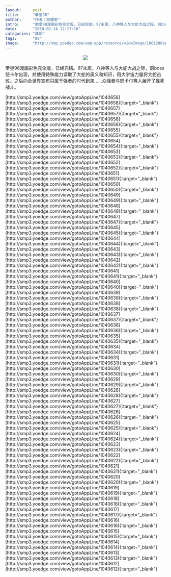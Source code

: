 ```yaml
---
layout:     post
title:      "拳皇98"
author:     "作者：邓耀荣"
intro:      "拳皇98漫画彩色完全版，已经完结。97末尾，八神等人与大蛇大战之际，前boss怒卡尔出现，并使用特殊能力读取了大蛇的奥义和知识，用大宇宙力量将大蛇击败。之后向全世界宣布只属于强者的时代到来……众强者与怒卡尔等人展开了殊死战斗。"
date:       "2018-02-14 12:17:16"
categories: "其他"
tags:       "98"
image:      "http://smp.yoedge.com/smp-app/resource/viewImage/1001286appline.png"
---
```

<div style="text-align: center">
<p><img src="http://smp.yoedge.com/smp-app/resource/viewImage/1001286appline.png"/></p>
</div>
<p class="post-meta">
<span>拳皇98漫画彩色完全版，已经完结。97末尾，八神等人与大蛇大战之际，前boss怒卡尔出现，并使用特殊能力读取了大蛇的奥义和知识，用大宇宙力量将大蛇击败。之后向全世界宣布只属于强者的时代到来……众强者与怒卡尔等人展开了殊死战斗。</span>
</p>
[http://smp3.yoedge.com/view/gotoAppLine/1040658](http://smp3.yoedge.com/view/gotoAppLine/1040658){:target="_blank"}
[http://smp3.yoedge.com/view/gotoAppLine/1040657](http://smp3.yoedge.com/view/gotoAppLine/1040657){:target="_blank"}
[http://smp3.yoedge.com/view/gotoAppLine/1040656](http://smp3.yoedge.com/view/gotoAppLine/1040656){:target="_blank"}
[http://smp3.yoedge.com/view/gotoAppLine/1040655](http://smp3.yoedge.com/view/gotoAppLine/1040655){:target="_blank"}
[http://smp3.yoedge.com/view/gotoAppLine/1040654](http://smp3.yoedge.com/view/gotoAppLine/1040654){:target="_blank"}
[http://smp3.yoedge.com/view/gotoAppLine/1040653](http://smp3.yoedge.com/view/gotoAppLine/1040653){:target="_blank"}
[http://smp3.yoedge.com/view/gotoAppLine/1040652](http://smp3.yoedge.com/view/gotoAppLine/1040652){:target="_blank"}
[http://smp3.yoedge.com/view/gotoAppLine/1040651](http://smp3.yoedge.com/view/gotoAppLine/1040651){:target="_blank"}
[http://smp3.yoedge.com/view/gotoAppLine/1040650](http://smp3.yoedge.com/view/gotoAppLine/1040650){:target="_blank"}
[http://smp3.yoedge.com/view/gotoAppLine/1040649](http://smp3.yoedge.com/view/gotoAppLine/1040649){:target="_blank"}
[http://smp3.yoedge.com/view/gotoAppLine/1040648](http://smp3.yoedge.com/view/gotoAppLine/1040648){:target="_blank"}
[http://smp3.yoedge.com/view/gotoAppLine/1040647](http://smp3.yoedge.com/view/gotoAppLine/1040647){:target="_blank"}
[http://smp3.yoedge.com/view/gotoAppLine/1040645](http://smp3.yoedge.com/view/gotoAppLine/1040645){:target="_blank"}
[http://smp3.yoedge.com/view/gotoAppLine/1040644](http://smp3.yoedge.com/view/gotoAppLine/1040644){:target="_blank"}
[http://smp3.yoedge.com/view/gotoAppLine/1040643](http://smp3.yoedge.com/view/gotoAppLine/1040643){:target="_blank"}
[http://smp3.yoedge.com/view/gotoAppLine/1040642](http://smp3.yoedge.com/view/gotoAppLine/1040642){:target="_blank"}
[http://smp3.yoedge.com/view/gotoAppLine/1040641](http://smp3.yoedge.com/view/gotoAppLine/1040641){:target="_blank"}
[http://smp3.yoedge.com/view/gotoAppLine/1040640](http://smp3.yoedge.com/view/gotoAppLine/1040640){:target="_blank"}
[http://smp3.yoedge.com/view/gotoAppLine/1040639](http://smp3.yoedge.com/view/gotoAppLine/1040639){:target="_blank"}
[http://smp3.yoedge.com/view/gotoAppLine/1040638](http://smp3.yoedge.com/view/gotoAppLine/1040638){:target="_blank"}
[http://smp3.yoedge.com/view/gotoAppLine/1040637](http://smp3.yoedge.com/view/gotoAppLine/1040637){:target="_blank"}
[http://smp3.yoedge.com/view/gotoAppLine/1040636](http://smp3.yoedge.com/view/gotoAppLine/1040636){:target="_blank"}
[http://smp3.yoedge.com/view/gotoAppLine/1040635](http://smp3.yoedge.com/view/gotoAppLine/1040635){:target="_blank"}
[http://smp3.yoedge.com/view/gotoAppLine/1040634](http://smp3.yoedge.com/view/gotoAppLine/1040634){:target="_blank"}
[http://smp3.yoedge.com/view/gotoAppLine/1040631](http://smp3.yoedge.com/view/gotoAppLine/1040631){:target="_blank"}
[http://smp3.yoedge.com/view/gotoAppLine/1040630](http://smp3.yoedge.com/view/gotoAppLine/1040630){:target="_blank"}
[http://smp3.yoedge.com/view/gotoAppLine/1040629](http://smp3.yoedge.com/view/gotoAppLine/1040629){:target="_blank"}
[http://smp3.yoedge.com/view/gotoAppLine/1040628](http://smp3.yoedge.com/view/gotoAppLine/1040628){:target="_blank"}
[http://smp3.yoedge.com/view/gotoAppLine/1040627](http://smp3.yoedge.com/view/gotoAppLine/1040627){:target="_blank"}
[http://smp3.yoedge.com/view/gotoAppLine/1040626](http://smp3.yoedge.com/view/gotoAppLine/1040626){:target="_blank"}
[http://smp3.yoedge.com/view/gotoAppLine/1040625](http://smp3.yoedge.com/view/gotoAppLine/1040625){:target="_blank"}
[http://smp3.yoedge.com/view/gotoAppLine/1040624](http://smp3.yoedge.com/view/gotoAppLine/1040624){:target="_blank"}
[http://smp3.yoedge.com/view/gotoAppLine/1040623](http://smp3.yoedge.com/view/gotoAppLine/1040623){:target="_blank"}
[http://smp3.yoedge.com/view/gotoAppLine/1040622](http://smp3.yoedge.com/view/gotoAppLine/1040622){:target="_blank"}
[http://smp3.yoedge.com/view/gotoAppLine/1040621](http://smp3.yoedge.com/view/gotoAppLine/1040621){:target="_blank"}
[http://smp3.yoedge.com/view/gotoAppLine/1040620](http://smp3.yoedge.com/view/gotoAppLine/1040620){:target="_blank"}
[http://smp3.yoedge.com/view/gotoAppLine/1040619](http://smp3.yoedge.com/view/gotoAppLine/1040619){:target="_blank"}
[http://smp3.yoedge.com/view/gotoAppLine/1040618](http://smp3.yoedge.com/view/gotoAppLine/1040618){:target="_blank"}
[http://smp3.yoedge.com/view/gotoAppLine/1040617](http://smp3.yoedge.com/view/gotoAppLine/1040617){:target="_blank"}
[http://smp3.yoedge.com/view/gotoAppLine/1040616](http://smp3.yoedge.com/view/gotoAppLine/1040616){:target="_blank"}
[http://smp3.yoedge.com/view/gotoAppLine/1040615](http://smp3.yoedge.com/view/gotoAppLine/1040615){:target="_blank"}
[http://smp3.yoedge.com/view/gotoAppLine/1040614](http://smp3.yoedge.com/view/gotoAppLine/1040614){:target="_blank"}
[http://smp3.yoedge.com/view/gotoAppLine/1040613](http://smp3.yoedge.com/view/gotoAppLine/1040613){:target="_blank"}
[http://smp3.yoedge.com/view/gotoAppLine/1040612](http://smp3.yoedge.com/view/gotoAppLine/1040612){:target="_blank"}


